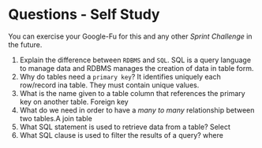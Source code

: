# Questions - Self Study

You can exercise your Google-Fu for this and any other _Sprint Challenge_ in the future.

1.  Explain the difference between `RDBMS` and `SQL`.
SQL is a query language to manage data and RDBMS manages the creation of data in table form.
1.  Why do tables need a `primary key`? It identifies uniquely each row/record ina  table. They must contain unique values.
1.  What is the name given to a table column that references the primary key
    on another table. Foreign key
1.  What do we need in order to have a _many to many_ relationship between two
    tables.A join table
1.  What SQL statement is used to retrieve data from a table? Select
1.  What SQL clause is used to filter the results of a query? where
